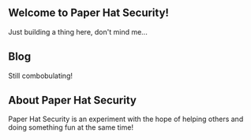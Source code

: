 ## Welcome to Paper Hat Security!

Just building a thing here, don't mind me...

## Blog

Still combobulating!

## About Paper Hat Security

Paper Hat Security is an experiment with the hope of helping others and doing something fun at the same time!
